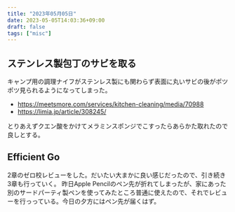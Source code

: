```yaml
---
title: "2023年05月05日"
date: 2023-05-05T14:03:36+09:00
draft: false
tags: ["misc"]
---
```


## ステンレス製包丁のサビを取る

キャンプ用の調理ナイフがステンレス製にも関わらず表面に丸いサビの後がポツポツ見られるようになってしまった。

* https://meetsmore.com/services/kitchen-cleaning/media/70988
* https://limia.jp/article/308245/

とりあえずクエン酸をかけてメラミンスポンジでこすったらあらかた取れたので良しとする。

## Efficient Go

2章のゼロ校レビューをした。だいたい大まかに良い感じだったので、引き続き3章も行っていく。
昨日Apple Pencilのペン先が折れてしまったが、家にあった別のサードパーティ製ペンを使ってみたところ普通に使えたので、それでレビューを行っっている。今日の夕方にはペン先が届くはず。
